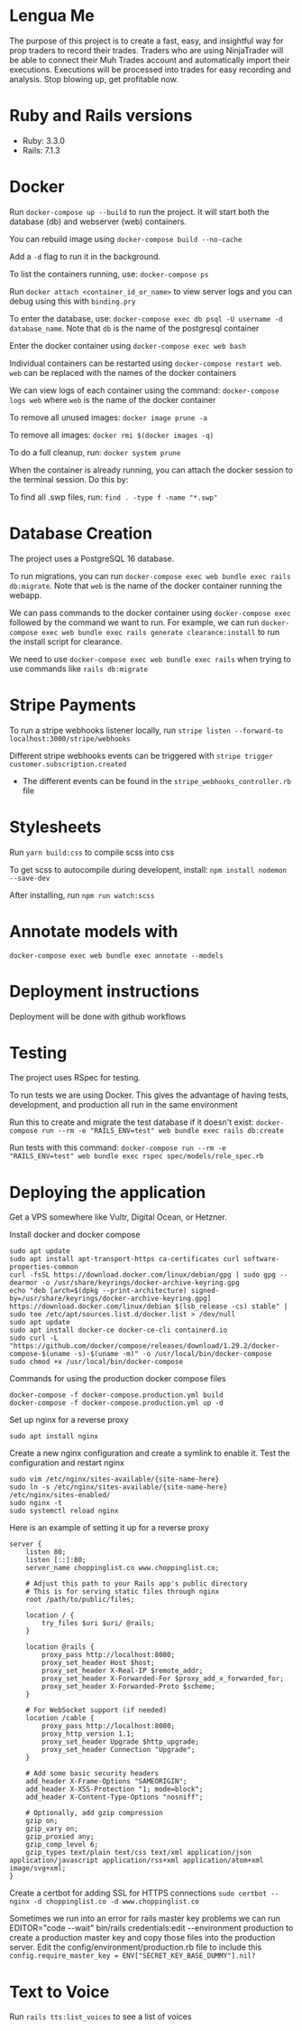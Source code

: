 # Lengua Me

The purpose of this project is to create a fast, easy, and insightful way for prop traders to record their trades. Traders who are using NinjaTrader will be able to connect their Muh Trades account and automatically import their executions. Executions will be processed into trades for easy recording and analysis. Stop blowing up, get profitable now.

# Ruby and Rails versions

- Ruby: 3.3.0
- Rails: 7.1.3

# Docker

Run `docker-compose up --build` to run the project. It will start both the database (db) and webserver (web) containers.

You can rebuild image using `docker-compose build --no-cache`

Add a `-d` flag to run it in the background.

To list the containers running, use: `docker-compose ps`

Run `docker attach <container_id_or_name>` to view server logs and you can debug using this with `binding.pry`

To enter the database, use: `docker-compose exec db psql -U username -d database_name`. Note that `db` is the name of the postgresql container

Enter the docker container using `docker-compose exec web bash`

Individual containers can be restarted using `docker-compose restart web`. `web` can be replaced with the names of the docker containers

We can view logs of each container using the command: `docker-compose logs web` where `web` is the name of the docker container

To remove all unused images: `docker image prune -a`

To remove all images: `docker rmi $(docker images -q)`

To do a full cleanup, run: `docker system prune`

When the container is already running, you can attach the docker session to the terminal session. Do this by:

To find all .swp files, run: `find . -type f -name "*.swp"`


# Database Creation

The project uses a PostgreSQL 16 database.

To run migrations, you can run `docker-compose exec web bundle exec rails db:migrate`. Note that `web` is the name of the docker container running the webapp.

We can pass commands to the docker container using `docker-compose exec` followed by the command we want to run. For example, we can run `docker-compose exec web bundle exec rails generate clearance:install` to run the install script for clearance.

We need to use `docker-compose exec web bundle exec rails` when trying to use commands like `rails db:migrate`

# Stripe Payments

To run a stripe webhooks listener locally, run `stripe listen --forward-to localhost:3000/stripe/webhooks`

Different stripe webhooks events can be triggered with `stripe trigger customer.subscription.created`
 - The different events can be found in the `stripe_webhooks_controller.rb` file

# Stylesheets

Run `yarn build:css` to compile scss into css

To get scss to autocompile during developent, install: `npm install nodemon --save-dev`

After installing, run `npm run watch:scss`

# Annotate models with

`docker-compose exec web bundle exec annotate --models`

# Deployment instructions

Deployment will be done with github workflows

# Testing

The project uses RSpec for testing.

To run tests we are using Docker. This gives the advantage of having tests, development, and production all run in the same environment

Run this to create and migrate the test database if it doesn't exist: `docker-compose run --rm -e "RAILS_ENV=test" web bundle exec rails db:create`

Run tests with this command: `docker-compose run --rm -e "RAILS_ENV=test" web bundle exec rspec spec/models/role_spec.rb`

# Deploying the application

Get a VPS somewhere like Vultr, Digital Ocean, or Hetzner.

Install docker and docker compose

```
sudo apt update
sudo apt install apt-transport-https ca-certificates curl software-properties-common
curl -fsSL https://download.docker.com/linux/debian/gpg | sudo gpg --dearmor -o /usr/share/keyrings/docker-archive-keyring.gpg
echo "deb [arch=$(dpkg --print-architecture) signed-by=/usr/share/keyrings/docker-archive-keyring.gpg] https://download.docker.com/linux/debian $(lsb_release -cs) stable" | sudo tee /etc/apt/sources.list.d/docker.list > /dev/null
sudo apt update
sudo apt install docker-ce docker-ce-cli containerd.io
sudo curl -L "https://github.com/docker/compose/releases/download/1.29.2/docker-compose-$(uname -s)-$(uname -m)" -o /usr/local/bin/docker-compose
sudo chmod +x /usr/local/bin/docker-compose
```

Commands for using the production docker compose files
```
docker-compose -f docker-compose.production.yml build
docker-compose -f docker-compose.production.yml up -d
```

Set up nginx for a reverse proxy
```
sudo apt install nginx
```

Create a new nginx configuration and create a symlink to enable it. Test the configuration and restart nginx
```
sudo vim /etc/nginx/sites-available/{site-name-here}
sudo ln -s /etc/nginx/sites-available/{site-name-here} /etc/nginx/sites-enabled/
sudo nginx -t
sudo systemctl reload nginx
```
Here is an example of setting it up for a reverse proxy

```
server {
    listen 80;
    listen [::]:80;
    server_name choppinglist.co www.choppinglist.co;

    # Adjust this path to your Rails app's public directory
    # This is for serving static files through nginx
    root /path/to/public/files;

    location / {
        try_files $uri $uri/ @rails;
    }

    location @rails {
        proxy_pass http://localhost:8080;
        proxy_set_header Host $host;
        proxy_set_header X-Real-IP $remote_addr;
        proxy_set_header X-Forwarded-For $proxy_add_x_forwarded_for;
        proxy_set_header X-Forwarded-Proto $scheme;
    }

    # For WebSocket support (if needed)
    location /cable {
        proxy_pass http://localhost:8080;
        proxy_http_version 1.1;
        proxy_set_header Upgrade $http_upgrade;
        proxy_set_header Connection "Upgrade";
    }

    # Add some basic security headers
    add_header X-Frame-Options "SAMEORIGIN";
    add_header X-XSS-Protection "1; mode=block";
    add_header X-Content-Type-Options "nosniff";

    # Optionally, add gzip compression
    gzip on;
    gzip_vary on;
    gzip_proxied any;
    gzip_comp_level 6;
    gzip_types text/plain text/css text/xml application/json application/javascript application/rss+xml application/atom+xml image/svg+xml;
}
```

Create a certbot for adding SSL for HTTPS connections
```sudo certbot --nginx -d choppinglist.co -d www.choppinglist.co```

Sometimes we run into an error for rails master key problems
we can run 
EDITOR="code --wait" bin/rails credentials:edit --environment production
to create a production master key and copy those files into the production server.
Edit the config/environment/production.rb file to include this
```config.require_master_key = ENV["SECRET_KEY_BASE_DUMMY"].nil?```


# Text to Voice

Run `rails tts:list_voices` to see a list of voices
